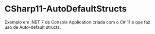 # CSharp11-AutoDefaultStructs
Exemplo em .NET 7 de Console Application criada com o C# 11 e que faz uso de Auto-default structs.
